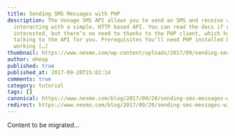 ```yaml
---
title: Sending SMS Messages with PHP
description: The Vonage SMS API allows you to send an SMS and receive an SMS by
  interacting with a simple, HTTP based API. You can read the docs if you’re
  interested, but there’s no need to thanks to the PHP client, which handles
  talking to the API for you. Prerequisites You’ll need PHP installed before
  working […]
thumbnail: https://www.nexmo.com/wp-content/uploads/2017/09/sending-sms-featured.png
author: mheap
published: true
published_at: 2017-09-20T15:02:14
comments: true
category: tutorial
tags: []
canonical: https://www.nexmo.com/blog/2017/09/20/sending-sms-messages-with-php-dr
redirect: https://www.nexmo.com/blog/2017/09/20/sending-sms-messages-with-php-dr
---
```

Content to be migrated...
